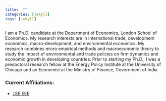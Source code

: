```yaml
---
title:  ""
categories: [jekyll]
tags: [jekyll]
---
```


I am a Ph.D. candidate at the Department of Economics, London School of Economics. My research interests are in international trade, development economics, macro-development, and environmental economics. My research combines micro empirical methods and macroeconomic theory to study the impact of environmental and trade policies on firm dynamics and economic growth in developing countries. Prior to starting my Ph.D., I was a predoctoral research fellow at the Energy Policy Institute at the University of Chicago and an Economist at the Ministry of Finance, Government of India.

### Current Affiliations:
- [LSE EEE](https://sticerd.lse.ac.uk/_new/research/economics-environment-energy/)
